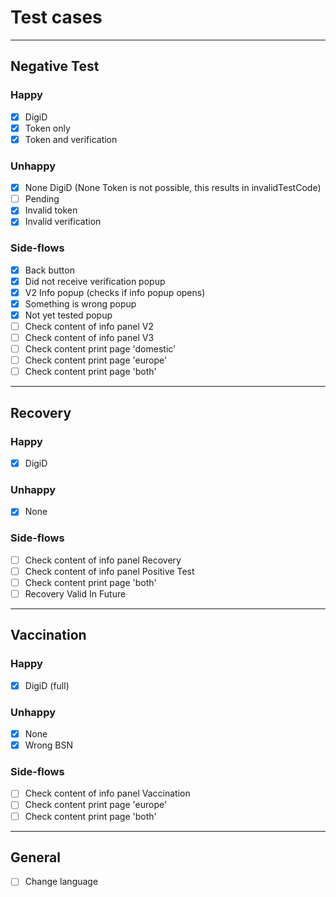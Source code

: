 # Test cases
- - -
## Negative Test

### Happy
- [x] DigiD
- [x] Token only
- [x] Token and verification

### Unhappy
- [x] None DigiD (None Token is not possible, this results in invalidTestCode)
- [ ] Pending
- [x] Invalid token
- [x] Invalid verification

### Side-flows
- [x] Back button
- [x] Did not receive verification popup
- [x] V2 Info popup (checks if info popup opens)
- [x] Something is wrong popup
- [x] Not yet tested popup
- [ ] Check content of info panel V2
- [ ] Check content of info panel V3
- [ ] Check content print page 'domestic'
- [ ] Check content print page 'europe'
- [ ] Check content print page 'both'

- - -

## Recovery

### Happy
- [x] DigiD

### Unhappy
- [x] None

### Side-flows
- [ ] Check content of info panel Recovery
- [ ] Check content of info panel Positive Test
- [ ] Check content print page 'both'
- [ ] Recovery Valid In Future

- - -

## Vaccination

### Happy
- [x] DigiD (full)

### Unhappy
- [x] None
- [x] Wrong BSN

### Side-flows
- [ ] Check content of info panel Vaccination
- [ ] Check content print page 'europe'
- [ ] Check content print page 'both'

- - -

## General
- [ ] Change language
